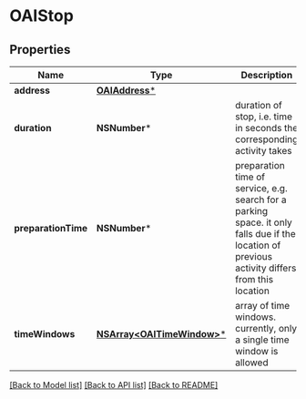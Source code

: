 # OAIStop

## Properties
Name | Type | Description | Notes
------------ | ------------- | ------------- | -------------
**address** | [**OAIAddress***](OAIAddress.md) |  | [optional] 
**duration** | **NSNumber*** | duration of stop, i.e. time in seconds the corresponding activity takes | [optional] 
**preparationTime** | **NSNumber*** | preparation time of service, e.g. search for a parking space. it only falls due if the location of previous activity differs from this location | [optional] 
**timeWindows** | [**NSArray&lt;OAITimeWindow&gt;***](OAITimeWindow.md) | array of time windows. currently, only a single time window is allowed | [optional] 

[[Back to Model list]](../README.md#documentation-for-models) [[Back to API list]](../README.md#documentation-for-api-endpoints) [[Back to README]](../README.md)


